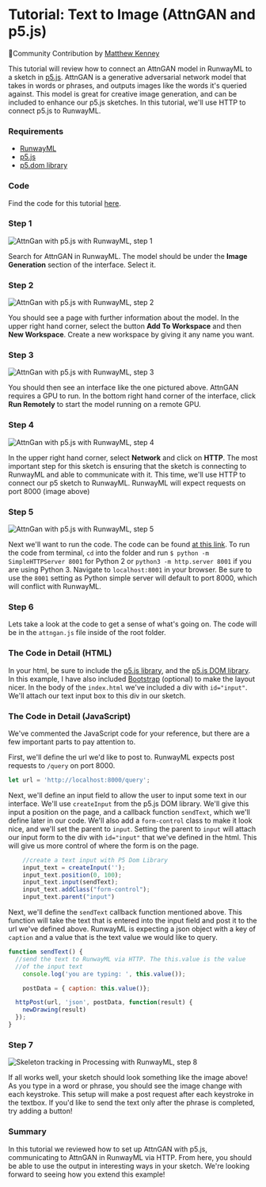 # Tutorial: Text to Image (AttnGAN and p5.js)

🎉Community Contribution by [Matthew Kenney](http://matthewkenney.site/)

This tutorial will review how to connect an AttnGAN model in RunwayML to a sketch in [p5.js](https://p5js.org/). AttnGAN is a generative adversarial network model that takes in words or phrases, and outputs images like the words it's queried against. This model is great for creative image generation, and can be included to enhance our p5.js sketches. In this tutorial, we'll use HTTP to connect p5.js to RunwayML.

### Requirements

- [RunwayML](https://runwayml.com/)
- [p5.js](https://p5js.org/download/)
- [p5.dom library](https://p5js.org/reference/#/libraries/p5.dom)

### Code
Find the code for this tutorial [here](https://github.com/runwayml/p5js/tree/master/AttnGAN).

### Step 1

![AttnGan with p5.js with RunwayML, step 1](assets/images/tutorials/tutorial_p5_attngan/selection.png)

Search for AttnGAN in RunwayML. The model should be under the **Image Generation** section of the interface. Select it.

### Step 2

![AttnGan with p5.js with RunwayML, step 2](assets/images/tutorials/tutorial_p5_attngan/info.png)

You should see a page with further information about the model. In the upper right hand corner, select the button **Add To Workspace** and then **New Workspace**. Create a new workspace by giving it any name you want.

### Step 3

![AttnGan with p5.js with RunwayML, step 3](assets/images/tutorials/tutorial_p5_attngan/interface.png)

You should then see an interface like the one pictured above. AttnGAN requires a GPU to run. In the bottom right hand corner of the interface, click **Run Remotely** to start the model running on a remote GPU.

### Step 4

![AttnGan with p5.js with RunwayML, step 4](assets/images/tutorials/tutorial_p5_attngan/port.png)

In the upper right hand corner, select **Network** and click on **HTTP**. The most important step for this sketch is ensuring that the sketch is connecting to RunwayML and able to communicate with it. This time, we'll use HTTP to connect our p5 sketch to RunwayML. RunwayML will expect requests on port 8000 (image above)

### Step 5

![AttnGan with p5.js with RunwayML, step 5](assets/images/tutorials/tutorial_p5_attngan/code.png)

Next we'll want to run the code. The code can be found [at this link](https://github.com/runwayml/p5js/tree/master/AttnGAN). To run the code from terminal, `cd` into the folder and run `$ python -m SimpleHTTPServer 8001`  for Python 2  or  `python3 -m http.server 8001` if you are using Python 3. Navigate to `localhost:8001` in your browser. Be sure to use the `8001` setting as Python simple server will default to port 8000, which will conflict with RunwayML.

### Step 6

Lets take a look at the code to get a sense of what's going on. The code will be in the `attngan.js` file inside of the root folder.

### The Code in Detail (HTML)
In your html, be sure to include the [p5.js library](https://p5js.org/download/), and the [p5.js DOM library](https://p5js.org/reference/#/libraries/p5.dom). In this example, I have also included [Bootstrap](https://getbootstrap.com/) (optional) to make the layout nicer. In the body of the `index.html` we've included a div with `id="input"`. We'll attach our text input box to this div in our sketch.

### The Code in Detail (JavaScript)
We've commented the JavaScript code for your reference, but there are a few important parts to pay attention to. 

First, we'll define the url we'd like to post to. RunwayML expects post requests to `/query` on port 8000.

```js
let url = 'http://localhost:8000/query';
```

Next, we'll define an input field to allow the user to input some text in our interface. We'll use `createInput` from the p5.js DOM library. We'll give this input a position on the page, and a callback function `sendText`, which we'll define later in our code. We'll also add a `form-control` class to  make it look nice, and we'll set the parent to `input`. Setting the parent to `input` will attach our input form to the div with `id="input"` that we've defined in the html. This will give us more control of where the form is on the page.

```js
    //create a text input with P5 Dom Library
    input_text = createInput('');
    input_text.position(0, 100);
    input_text.input(sendText);
    input_text.addClass("form-control");
    input_text.parent("input")
```

Next, we'll define the `sendText` callback function mentioned above. This function will take the text that is entered into the input field and post it to the url we've defined above. RunwayML is expecting a json object with a key of `caption` and a value that is the text value we would like to query. 

```js
function sendText() {
  //send the text to RunwayML via HTTP. The this.value is the value
  //of the input text
    console.log('you are typing: ', this.value());

    postData = { caption: this.value()};

  httpPost(url, 'json', postData, function(result) {
    newDrawing(result)
  });
}
```

### Step 7

![Skeleton tracking in Processing with RunwayML, step  8](assets/images/tutorials/tutorial_p5_attngan/header.png)

If all works well, your sketch should look something like the image above! As you type in a word or phrase, you should see the image change with each keystroke. This setup will make a post request after each keystroke in the textbox. If you'd like to send the text only after the phrase is completed, try adding a button! 

### Summary

In this tutorial we reviewed how to set up AttnGAN with p5.js, communicating to AttnGAN in RunwayML via HTTP. From here, you should be able to use the output in interesting ways in your sketch. We're looking forward to seeing how you extend this example!